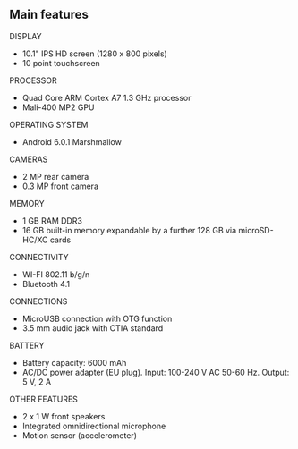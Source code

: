 ## Main features

DISPLAY
* 10.1" IPS HD screen (1280 x 800 pixels)
* 10 point touchscreen

PROCESSOR
* Quad Core ARM Cortex A7 1.3 GHz processor
* Mali-400 MP2 GPU

OPERATING SYSTEM
* Android 6.0.1 Marshmallow

CAMERAS
* 2 MP rear camera
* 0.3 MP front camera

MEMORY
* 1 GB RAM DDR3
* 16 GB built-in memory expandable by a further 128 GB via microSD-HC/XC cards

CONNECTIVITY
* WI-FI 802.11 b/g/n
* Bluetooth 4.1

CONNECTIONS
* MicroUSB connection with OTG function
* 3.5 mm audio jack with CTIA standard

BATTERY
* Battery capacity: 6000 mAh
* AC/DC power adapter (EU plug). Input: 100-240 V AC 50-60 Hz. Output: 5 V, 2 A

OTHER FEATURES
* 2 x 1 W front speakers
* Integrated omnidirectional microphone
* Motion sensor (accelerometer)

